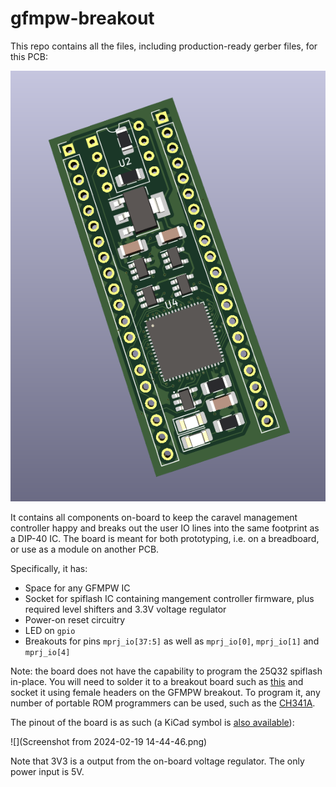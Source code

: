 # gfmpw-breakout
This repo contains all the files, including production-ready gerber files, for this PCB:

![](Screenshot_2024-01-27_17-30-15.png)

It contains all components on-board to keep the caravel management controller happy and breaks out the user IO lines into the same footprint as a DIP-40 IC. The board is meant for both prototyping, i.e. on a breadboard, or use as a module on another PCB.

Specifically, it has:

 - Space for any GFMPW IC
 - Socket for spiflash IC containing mangement controller firmware, plus required level shifters and 3.3V voltage regulator
 - Power-on reset circuitry
 - LED on ``gpio``
 - Breakouts for pins ``mprj_io[37:5]`` as well as ``mprj_io[0]``, ``mprj_io[1]`` and ``mprj_io[4]``

Note: the board does not have the capability to program the 25Q32 spiflash in-place. You will need to solder it to a breakout board such as [this](https://protosupplies.com/product/pcb-smd-soic-8-msop-8-tssop-8-to-dip-adapter5-pack/) and socket it using female headers on the GFMPW breakout. To program it, any number of portable ROM programmers can be used, such as the [CH341A](https://www.amazon.com/Programmer-Module-CH341A-Burner-5V-3-3V/dp/B07PFCJ8G9).

The pinout of the board is as such (a KiCad symbol is [also available](board_symbol.kicad_sym)):

![](Screenshot from 2024-02-19 14-44-46.png)

Note that 3V3 is a output from the on-board voltage regulator. The only power input is 5V.
